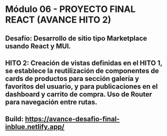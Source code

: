 
# Módulo 06 - PROYECTO FINAL REACT (AVANCE HITO 2)
## Desafío: Desarrollo de sitio tipo Marketplace usando React y MUI.
## HITO 2: Creación de vistas definidas en el HITO 1, se establece la reutilización de componentes de cards de productos para sección galería y favoritos del usuario, y para publicaciones en el dashboard y carrito de compra. Uso de Router para navegación entre rutas.

## Build: https://avance-desafio-final-inblue.netlify.app/
